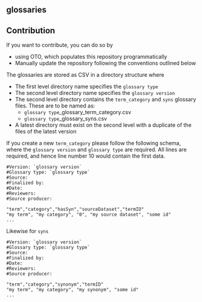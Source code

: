 glossaries
--------------------

Contribution
----------
If you want to contribute, you can do so by 
* using OTO, which populates this repository programmatically
* Manually update the repository following the conventions outlined below

The glossaries are stored as CSV in a directory structure where
* The first level directory name specifies the `glossary type`
* The second level directory name specifies the `glossary version`
* The second level directory contains the `term_category` and `syns` glossary files. These are to be named as:
  * `glossary type`_glossary_term_category.csv
  * `glossary type`_glossary_syns.csv
* A latest directory must exist on the second level with a duplicate of the files of the latest version

If you create a new `term_category` please follow the following schema, where the `glossary version` and `glossary type` are required. All lines are required, and hence line number 10 would contain the first data.
```
#Version: `glossary version`
#Glossary type: `glossary type`
#Source: 
#Finalized by: 
#Date:
#Reviewers: 
#Source producer: 

"term","category","hasSyn","sourceDataset","termID"
"my term", "my category", "0", "my source dataset", "some id"
...
```

Likewise for `syns`
```
#Version: `glossary version`
#Glossary type: `glossary type`
#Source: 
#Finalized by: 
#Date:
#Reviewers: 
#Source producer: 

"term","category","synonym","termID"
"my term", "my category", "my synonym", "some id"
...
```


